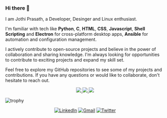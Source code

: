### Hi there 👋

I am Jothi Prasath, a Developer, Desinger and Linux enthusiast.

I'm familiar with tech like **Python**, **C**, **HTML**, **CSS**, **Javascript**, **Shell Scripting** and **Electron** for cross-platform desktop apps, **Ansible** for automation and configuration management.

I actively contribute to open-source projects and believe in the power of collaboration and sharing knowledge. I'm always looking for opportunities to contribute to exciting projects and expand my skill set.

Feel free to explore my GitHub repositories to see some of my projects and contributions. If you have any questions or would like to collaborate, don't hesitate to reach out.


<p align="center">
  <a href="https://github.com/jothi-prasath">
    <img src="http://github-profile-summary-cards.vercel.app/api/cards/profile-details?username=jothi-prasath&theme=transparent" />
  </a>
  <a href="https://github.com/jothi-prasath">
    <img src="https://github-readme-streak-stats.herokuapp.com/?user=jothi-prasath&hide_border=true&card_width=338&theme=transparent" />
  </a>
  <a href="https://github.com/jothi-prasath">
    <img src="http://github-profile-summary-cards.vercel.app/api/cards/stats?username=jothi-prasath&theme=transparent" />
  </a>
</p>

![trophy](https://github-profile-trophy.vercel.app/?username=jothi-prasath&theme=darkhub&row=1&column=9)

<div align="center">

[![LinkedIn](https://img.shields.io/badge/linkedin-%230077B5.svg?style=for-the-badge&logo=linkedin&logoColor=white)](https://www.linkedin.com/in/jothi-prasath/)
[![Gmail](https://img.shields.io/badge/Gmail-D14836?style=for-the-badge&logo=gmail&logoColor=white)](mailto:jothiprasath2@gmail.com)
[![Twitter](https://img.shields.io/badge/Twitter-%231DA1F2.svg?style=for-the-badge&logo=Twitter&logoColor=white)](https://twitter.com/jothiprasath4)

</div>